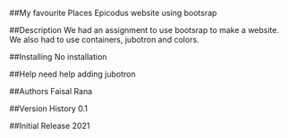 ##My favourite Places
Epicodus website using bootsrap

##Description
We had an assignment to use bootsrap to make a website.  We also had to use containers, jubotron and colors. 

##Installing
No installation 

##Help
need help adding jubotron

##Authors
Faisal Rana

##Version History
0.1

##Initial Release
2021
